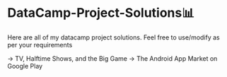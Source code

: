 # DataCamp-Project-Solutions📊
Here are all of my datacamp project solutions. Feel free to use/modify as per your requirements

-> TV, Halftime Shows, and the Big Game
-> The Android App Market on Google Play
